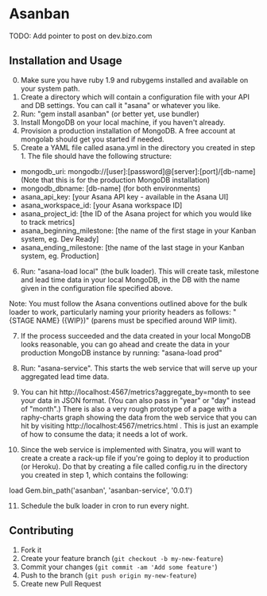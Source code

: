 # Asanban

TODO: Add pointer to post on dev.bizo.com

## Installation and Usage

0. Make sure you have ruby 1.9 and rubygems installed and available on your system path.
1. Create a directory which will contain a configuration file with your API and DB settings.  You can call it "asana" or whatever you like.
2. Run: "gem install asanban" (or better yet, use bundler)
3. Install MongoDB on your local machine, if you haven't already.
4. Provision a production installation of MongoDB.  A free account at mongolab should get you started if needed.
5. Create a YAML file called asana.yml in the directory you created in step 1.  The file should have the following structure:

- mongodb_uri: mongodb://[user]:[password]@[server]:[port]/[db-name]  (Note that this is for the production MongoDB installation)
- mongodb_dbname: [db-name]  (for both environments)
- asana_api_key: [your Asana API key - available in the Asana UI]
- asana_workspace_id: [your Asana workspace ID]
- asana_project_id: [the ID of the Asana project for which you would like to track metrics]
- asana_beginning_milestone: [the name of the first stage in your Kanban system, eg. Dev Ready]
- asana_ending_milestone: [the name of the last stage in your Kanban system, eg. Production]

6. Run: "asana-load local" (the bulk loader).  This will create task, milestone and lead time data in your local MongoDB, in the DB with the name given in the configuration file specified above.

Note: You must follow the Asana conventions outlined above for the bulk loader to work, particularly naming your priority headers as follows: "{STAGE NAME} ({WIP})" (parens must be specified around WIP limit).

7. If the process succeeded and the data created in your local MongoDB looks reasonable, you can go ahead and create the data in your production MongoDB instance by running: "asana-load prod"

8. Run: "asana-service".  This starts the web service that will serve up your aggregated lead time data.

9. You can hit http://localhost:4567/metrics?aggregate_by=month to see your data in JSON format.  (You can also pass in "year" or "day" instead of "month".)  There is also a very rough prototype of a page with a raphy-charts graph showing the data from the web service that you can hit by visiting http://localhost:4567/metrics.html .  This is just an example of how to consume the data; it needs a lot of work.

10. Since the web service is implemented with Sinatra, you will want to create a create a rack-up file if you're going to deploy it to production (or Heroku).  Do that by creating a file called config.ru in the directory you created in step 1, which contains the following:

load Gem.bin_path('asanban', 'asanban-service', '0.0.1')

11. Schedule the bulk loader in cron to run every night.

## Contributing

1. Fork it
2. Create your feature branch (`git checkout -b my-new-feature`)
3. Commit your changes (`git commit -am 'Add some feature'`)
4. Push to the branch (`git push origin my-new-feature`)
5. Create new Pull Request
